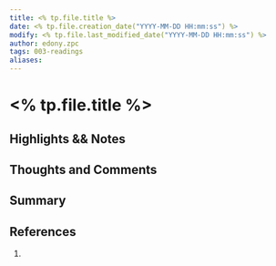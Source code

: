 ```yaml
---
title: <% tp.file.title %>
date: <% tp.file.creation_date("YYYY-MM-DD HH:mm:ss") %>
modify: <% tp.file.last_modified_date("YYYY-MM-DD HH:mm:ss") %>
author: edony.zpc
tags: 003-readings
aliases: 
---
```


# <% tp.file.title %>

## Highlights && Notes

## Thoughts and Comments

## Summary

## References
1. 